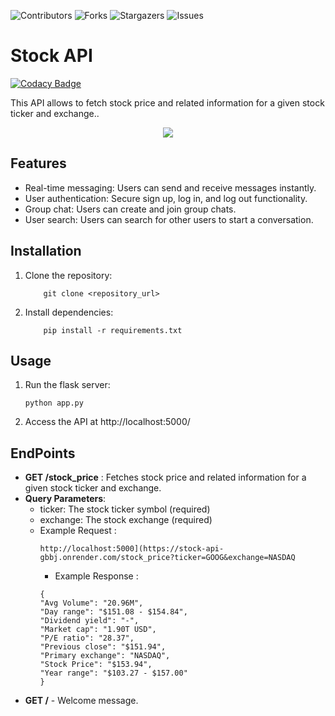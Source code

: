 ![Contributors][contributors-shield]
![Forks][forks-shield]
![Stargazers][stars-shield]
![Issues][issues-shield]

# Stock API
[![Codacy Badge][codacy-repo]][codacy-badge]
<p>This API allows to fetch stock price and related information for a given stock ticker and exchange..</p>

<div align="center">
  <a href="https://chat-webapp-mern.netlify.app/"><img src="https://github.com/SinghAstra/Chat-WebApp/blob/main/images/chat.png"/></a>
</div>

## Features

- Real-time messaging: Users can send and receive messages instantly.
- User authentication: Secure sign up, log in, and log out functionality.
- Group chat: Users can create and join group chats.
- User search: Users can search for other users to start a conversation.


## Installation

1. Clone the repository:
   ```console
       git clone <repository_url>
   ```
   
2. Install dependencies:
   ```console
       pip install -r requirements.txt
   ```

## Usage
1. Run the flask server:
    ```console
    python app.py
    ```
2. Access the API at http://localhost:5000/

## EndPoints
  - **GET /stock_price** :  Fetches stock price and related information for a given stock ticker and exchange.
  - **Query Parameters**:
    - ticker: The stock ticker symbol (required)
    - exchange: The stock exchange (required)
    - Example Request :
      ```console
      http://localhost:5000](https://stock-api-gbbj.onrender.com/stock_price?ticker=GOOG&exchange=NASDAQ
      ```
      - Example Response :
      ```console
      {
      "Avg Volume": "20.96M",
      "Day range": "$151.08 - $154.84",
      "Dividend yield": "-",
      "Market cap": "1.90T USD",
      "P/E ratio": "28.37",
      "Previous close": "$151.94",
      "Primary exchange": "NASDAQ",
      "Stock Price": "$153.94",
      "Year range": "$103.27 - $157.00"
      }
      ```
  - **GET /** - Welcome message.


<!-- MARKDOWN LINKS & IMAGES -->
<!-- https://www.markdownguide.org/basic-syntax/#reference-style-links -->

[contributors-shield]: https://img.shields.io/github/contributors/SinghAstra/Stock-API.svg?style=for-the-badge
[contributors-url]: https://github.com/SinghAstra/Stock-API/graphs/contributors
[forks-shield]: https://img.shields.io/github/forks/SinghAstra/Stock-API.svg?style=for-the-badge
[forks-url]: https://github.com/SinghAstra/Stock-API/network/members
[stars-shield]: https://img.shields.io/github/stars/SinghAstra/Stock-API.svg?style=for-the-badge
[stars-url]: https://github.com/SinghAstra/Stock-API/stargazers
[issues-shield]: https://img.shields.io/github/issues/SinghAstra/Stock-API.svg?style=for-the-badge
[issues-url]: https://github.com/SinghAstra/Stock-API/issues
[codacy-repo]:https://app.codacy.com/project/badge/Grade/614b6b9701ff4d969ab7c06cae5ef61b
[codacy-badge]:https://app.codacy.com/gh/SinghAstra/Stock-API/dashboard?utm_source=gh&utm_medium=referral&utm_content=&utm_campaign=Badge_grade
